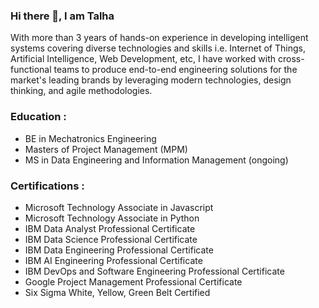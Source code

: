 ### Hi there 👋, I am Talha

With more than 3 years of hands-on experience in developing intelligent systems covering diverse technologies and skills i.e. Internet of Things, Artificial Intelligence, Web Development, etc, I have worked with cross-functional teams to produce end-to-end engineering solutions for the market's leading brands by leveraging modern technologies, design thinking, and agile methodologies. 

### Education :
- BE in Mechatronics Engineering
- Masters of Project Management (MPM)
- MS in Data Engineering and Information Management (ongoing)

### Certifications :
- Microsoft Technology Associate in Javascript
- Microsoft Technology Associate in Python
- IBM Data Analyst Professional Certificate
- IBM Data Science Professional Certificate
- IBM Data Engineering Professional Certificate
- IBM AI Engineering Professional Certificate
- IBM DevOps and Software Engineering Professional Certificate
- Google Project Management Professional Certificate
- Six Sigma White, Yellow, Green Belt Certified 

<!--- 
### DeepLearning.AI Specializations :
- Mathematics for ML and DS
- Machine Learning
- Deep Learning
- Natural Language Processing
- Generative Adversarial Networks
- Tensorflow: Advance Techniques
- Tensorflow: Data and Deployment
- ML Engineering for Production (MLOPS)
- TensorFlow Developer Professional Certificate
--->

<!--- 
Domains :

1) Internet of Things
2) Data Analytics
3) Data Science 
4) Machine Learning
5) Deep Learning
6) Generative Adversarial Networks (GANs)
7) Natural Language Processing (NLP)
8) Image Processing
9) Computer Vision 
10) 3D Reconstruction
11) Web Development
12) Cloud Computing
13) Data Engineering
14) DevOps Engineering


Tools :

- Programming Languages : JavaScript and Python

- Web Development : Next JS and Fastapi 

- Backend as a Service (BaaS) : Firebase / Appwrite / Supabase / Amplify

- Databases : MySQL, PostgreSQL, SQLite, MongoDB, Cassandra, Redis, Neo4j, FaunaDB

- DevOps : Github Actions / Docker / Kubernetes / Terraform / NodeRed / InfluxDB / Grafana

- Cloud Computing : Netlify / Vercel / AWS / Azure / GCP

- Data Engineering : Kafka / Spark / Hadoop / Flink / Airflow / Snowflake / Databricks

- Machine Learning & AI : Scikit-Learn / Keras / Pytorch / Tensorflow / Langchain / Fast API

- Computer Vision : Image Processing, Generative Adversarial Networks, Stable Diffusion 

--->


